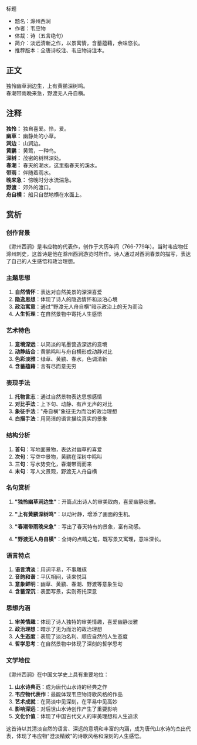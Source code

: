 <!--
 * @Author: ylmzfun ylmzfun@163.com
 * @Date: 2025-10-01 18:06:49
 * @LastEditors: ylmzfun ylmzfun@163.com
 * @LastEditTime: 2025-10-01 18:06:50
 * @FilePath: /诗词/诗词/唐诗/滁州西涧.md
 * @Description: 这是默认设置,请设置`customMade`, 打开koroFileHeader查看配置 进行设置: https://github.com/OBKoro1/koro1FileHeader/wiki/%E9%85%8D%E7%BD%AE
-->
标题
- 题名：滁州西涧
- 作者：韦应物
- 体裁：诗（五言绝句）
- 简介：淡远清新之作，以景寓情，含蓄蕴藉，余味悠长。
- 推荐版本：全唐诗校注、韦应物诗注本。

## 正文

独怜幽草涧边生，上有黄鹂深树鸣。  
春潮带雨晚来急，野渡无人舟自横。

## 注释

**独怜：** 独自喜爱。怜，爱。  
**幽草：** 幽静处的小草。  
**涧边：** 山涧边。  
**黄鹂：** 黄莺，一种鸟。  
**深树：** 茂密的树林深处。  
**春潮：** 春天的潮水，这里指春天的溪水。  
**带雨：** 伴随着雨水。  
**晚来急：** 傍晚时分水流湍急。  
**野渡：** 郊外的渡口。  
**舟自横：** 船只自然地横在水面上。

## 赏析

### 创作背景

《滁州西涧》是韦应物的代表作，创作于大历年间（766-779年）。当时韦应物任滁州刺史，这首诗是他在滁州西涧游览时所作。诗人通过对西涧春景的描写，表达了自己的人生感悟和政治理想。

### 主题思想

1. **自然情怀**：表达对自然美景的深深喜爱
2. **隐逸思想**：体现了诗人的隐逸情怀和淡泊心境
3. **政治寓意**：通过"野渡无人舟自横"暗示政治上的无为而治
4. **人生哲理**：在自然景物中寄托人生感悟

### 艺术特色

1. **意境深远**：以简淡的笔墨营造深远的意境
2. **动静结合**：黄鹂鸣叫与舟自横形成动静对比
3. **色彩淡雅**：绿草、黄鹂、春水，色调清新
4. **含蓄蕴藉**：言有尽而意无穷

### 表现手法

1. **托物言志**：通过自然景物表达思想感情
2. **对比手法**：上下句、动静、有声无声的对比
3. **象征手法**："舟自横"象征无为而治的政治理想
4. **白描手法**：用简洁的语言描绘真实的景象

### 结构分析

1. **首句**：写地面景物，表达对幽草的喜爱
2. **次句**：写空中景物，黄鹂在深树中鸣叫
3. **三句**：写水势变化，春潮带雨而来
4. **末句**：写人文景观，野渡无人舟自横

### 名句赏析

1. **"独怜幽草涧边生"**：开篇点出诗人的审美取向，喜爱幽静淡雅。

2. **"上有黄鹂深树鸣"**：以动衬静，增添了画面的生机。

3. **"春潮带雨晚来急"**：写出了春天特有的景象，富有动感。

4. **"野渡无人舟自横"**：全诗的点睛之笔，既写景又寓理，意味深长。

### 语言特点

1. **语言清淡**：用词平易，不事雕琢
2. **音韵和谐**：平仄相间，读来悦耳
3. **意象鲜明**：幽草、黄鹂、春潮、野渡等意象生动
4. **含蓄深沉**：表面写景，实则寄托深意

### 思想内涵

1. **审美情趣**：体现了诗人独特的审美情趣，喜爱幽静淡雅
2. **政治理想**：暗示了无为而治的政治理想
3. **人生态度**：表现了淡泊名利、顺应自然的人生态度
4. **哲学思考**：在自然景物中体现了深刻的哲学思考

### 文学地位

《滁州西涧》在中国文学史上具有重要地位：

1. **山水诗典范**：成为唐代山水诗的经典之作
2. **韦应物代表作**：最能体现韦应物诗歌风格的作品
3. **艺术成就**：在简淡中见深刻，在平易中见高妙
4. **影响深远**：对后世山水诗创作产生了重要影响
5. **文化价值**：体现了中国古代文人的审美理想和人生追求

这首诗以其清淡自然的语言、深远的意境和丰富的内涵，成为唐代山水诗的杰出代表，体现了韦应物"澄淡精致"的诗歌风格和深刻的人生感悟。